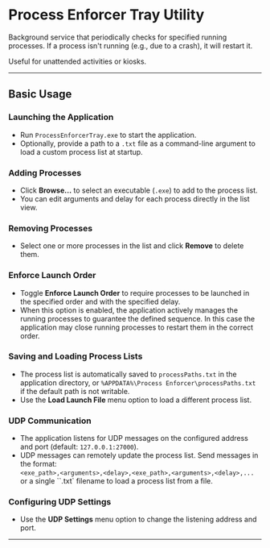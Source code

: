 # Process Enforcer Tray Utility

Background service that periodically checks for specified running processes. If a process isn't running (e.g., due to a crash), it will restart it.

Useful for unattended activities or kiosks.

---

## Basic Usage

### Launching the Application
- Run `ProcessEnforcerTray.exe` to start the application.
- Optionally, provide a path to a `.txt` file as a command-line argument to load a custom process list at startup.

### Adding Processes
- Click **Browse...** to select an executable (`.exe`) to add to the process list.
- You can edit arguments and delay for each process directly in the list view.

### Removing Processes
- Select one or more processes in the list and click **Remove** to delete them.

### Enforce Launch Order
- Toggle **Enforce Launch Order** to require processes to be launched in the specified order and with the specified delay.
- When this option is enabled, the application actively manages the running processes to guarantee the defined sequence. In this case the application may close running processes to restart them in the correct order.

### Saving and Loading Process Lists
- The process list is automatically saved to `processPaths.txt` in the application directory, or `%APPDATA%\Process Enforcer\processPaths.txt` if the default path is not writable.
- Use the **Load Launch File** menu option to load a different process list.

### UDP Communication
- The application listens for UDP messages on the configured address and port (default: `127.0.0.1:27000`).
- UDP messages can remotely update the process list. Send messages in the format:  
  `<exe_path>,<arguments>,<delay>,<exe_path>,<arguments>,<delay>,...`
    or a single ``.txt` filename to load a process list from a file.

### Configuring UDP Settings
- Use the **UDP Settings** menu option to change the listening address and port.

---
